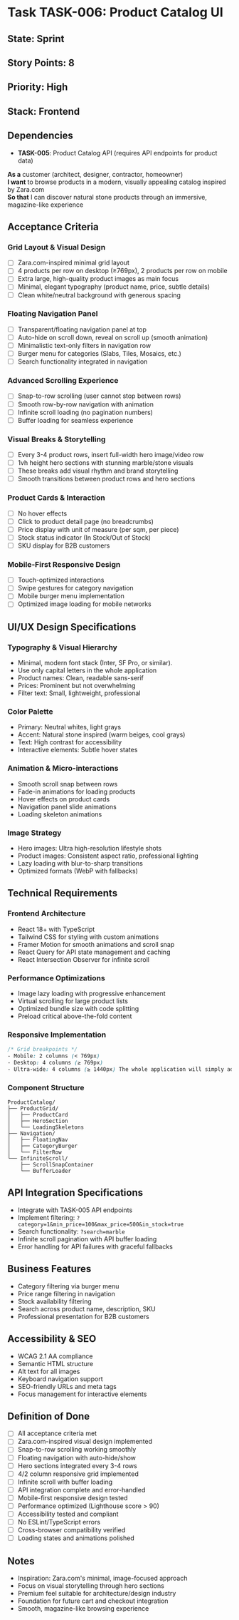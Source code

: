 # Task TASK-006: Product Catalog UI

## State: Sprint
## Story Points: 8
## Priority: High
## Stack: Frontend

## Dependencies
- **TASK-005**: Product Catalog API (requires API endpoints for product data)

**As a** customer (architect, designer, contractor, homeowner)  
**I want** to browse products in a modern, visually appealing catalog inspired by Zara.com  
**So that** I can discover natural stone products through an immersive, magazine-like experience

## Acceptance Criteria  

### **Grid Layout & Visual Design**
- [ ] Zara.com-inspired minimal grid layout
- [ ] 4 products per row on desktop (≥769px), 2 products per row on mobile
- [ ] Extra large, high-quality product images as main focus
- [ ] Minimal, elegant typography (product name, price, subtle details)
- [ ] Clean white/neutral background with generous spacing

### **Floating Navigation Panel**
- [ ] Transparent/floating navigation panel at top
- [ ] Auto-hide on scroll down, reveal on scroll up (smooth animation)
- [ ] Minimalistic text-only filters in navigation row
- [ ] Burger menu for categories (Slabs, Tiles, Mosaics, etc.)
- [ ] Search functionality integrated in navigation

### **Advanced Scrolling Experience**
- [ ] Snap-to-row scrolling (user cannot stop between rows)
- [ ] Smooth row-by-row navigation with animation
- [ ] Infinite scroll loading (no pagination numbers)
- [ ] Buffer loading for seamless experience

### **Visual Breaks & Storytelling**
- [ ] Every 3-4 product rows, insert full-width hero image/video row
- [ ] 1vh height hero sections with stunning marble/stone visuals
- [ ] These breaks add visual rhythm and brand storytelling
- [ ] Smooth transitions between product rows and hero sections

### **Product Cards & Interaction**
- [ ] No hover effects
- [ ] Click to product detail page (no breadcrumbs)
- [ ] Price display with unit of measure (per sqm, per piece)
- [ ] Stock status indicator (In Stock/Out of Stock)
- [ ] SKU display for B2B customers

### **Mobile-First Responsive Design**
- [ ] Touch-optimized interactions
- [ ] Swipe gestures for category navigation
- [ ] Mobile burger menu implementation
- [ ] Optimized image loading for mobile networks

## UI/UX Design Specifications

### **Typography & Visual Hierarchy**
- Minimal, modern font stack (Inter, SF Pro, or similar).
- Use only capital letters in the whole application
- Product names: Clean, readable sans-serif
- Prices: Prominent but not overwhelming
- Filter text: Small, lightweight, professional

### **Color Palette**
- Primary: Neutral whites, light grays
- Accent: Natural stone inspired (warm beiges, cool grays)
- Text: High contrast for accessibility
- Interactive elements: Subtle hover states

### **Animation & Micro-interactions**
- Smooth scroll snap between rows
- Fade-in animations for loading products
- Hover effects on product cards
- Navigation panel slide animations
- Loading skeleton animations

### **Image Strategy**
- Hero images: Ultra high-resolution lifestyle shots
- Product images: Consistent aspect ratio, professional lighting
- Lazy loading with blur-to-sharp transitions
- Optimized formats (WebP with fallbacks)

## Technical Requirements

### **Frontend Architecture**
- React 18+ with TypeScript
- Tailwind CSS for styling with custom animations
- Framer Motion for smooth animations and scroll snap
- React Query for API state management and caching
- React Intersection Observer for infinite scroll

### **Performance Optimizations**
- Image lazy loading with progressive enhancement
- Virtual scrolling for large product lists
- Optimized bundle size with code splitting
- Preload critical above-the-fold content

### **Responsive Implementation**
```css
/* Grid breakpoints */
- Mobile: 2 columns (< 769px)
- Desktop: 4 columns (≥ 769px)
- Ultra-wide: 4 columns (≥ 1440px) The whole application will simply adapt on the new screen (get bigger and persist the whole ratio)
```

### **Component Structure**
```
ProductCatalog/
├── ProductGrid/
│   ├── ProductCard
│   ├── HeroSection
│   └── LoadingSkeletons
├── Navigation/
│   ├── FloatingNav
│   ├── CategoryBurger
│   └── FilterRow
└── InfiniteScroll/
    ├── ScrollSnapContainer
    └── BufferLoader
```

## API Integration Specifications
- Integrate with TASK-005 API endpoints
- Implement filtering: `?category=1&min_price=100&max_price=500&in_stock=true`
- Search functionality: `?search=marble`
- Infinite scroll pagination with API buffer loading
- Error handling for API failures with graceful fallbacks

## Business Features
- Category filtering via burger menu
- Price range filtering in navigation
- Stock availability filtering
- Search across product name, description, SKU
- Professional presentation for B2B customers

## Accessibility & SEO
- WCAG 2.1 AA compliance
- Semantic HTML structure
- Alt text for all images
- Keyboard navigation support
- SEO-friendly URLs and meta tags
- Focus management for interactive elements

## Definition of Done
- [ ] All acceptance criteria met
- [ ] Zara.com-inspired visual design implemented
- [ ] Snap-to-row scrolling working smoothly
- [ ] Floating navigation with auto-hide/show
- [ ] Hero sections integrated every 3-4 rows
- [ ] 4/2 column responsive grid implemented
- [ ] Infinite scroll with buffer loading
- [ ] API integration complete and error-handled
- [ ] Mobile-first responsive design tested
- [ ] Performance optimized (Lighthouse score > 90)
- [ ] Accessibility tested and compliant
- [ ] No ESLint/TypeScript errors
- [ ] Cross-browser compatibility verified
- [ ] Loading states and animations polished

## Notes
- Inspiration: Zara.com's minimal, image-focused approach
- Focus on visual storytelling through hero sections
- Premium feel suitable for architecture/design industry
- Foundation for future cart and checkout integration
- Smooth, magazine-like browsing experience
